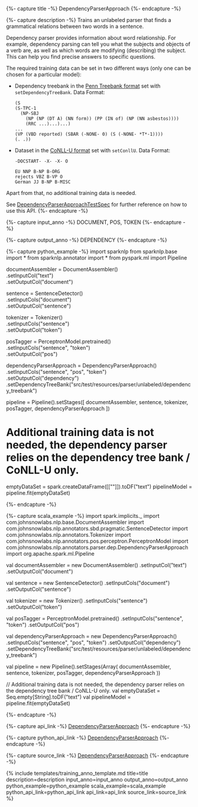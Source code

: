 {%- capture title -%}
DependencyParserApproach
{%- endcapture -%}

{%- capture description -%}
Trains an unlabeled parser that finds a grammatical relations between two words in a sentence.

Dependency parser provides information about word relationship. For example, dependency parsing can tell you what
the subjects and objects of a verb are, as well as which words are modifying (describing) the subject. This can help
you find precise answers to specific questions.

The required training data can be set in two different ways (only one can be chosen for a particular model):
  - Dependency treebank in the [Penn Treebank format](http://www.nltk.org/nltk_data/) set with `setDependencyTreeBank`. Data Format:
    ```
    (S
    (S-TPC-1
      (NP-SBJ
        (NP (NP (DT A) (NN form)) (PP (IN of) (NP (NN asbestos))))
        (RRC ...)...)...)
    ...
    (VP (VBD reported) (SBAR (-NONE- 0) (S (-NONE- *T*-1))))
    (. .))
    ```
  - Dataset in the [CoNLL-U format](https://universaldependencies.org/format.html) set with `setConllU`.
    Data Format:
    ```
    -DOCSTART- -X- -X- O

    EU NNP B-NP B-ORG
    rejects VBZ B-VP O
    German JJ B-NP B-MISC
    ```

Apart from that, no additional training data is needed.

See [DependencyParserApproachTestSpec](https://github.com/JohnSnowLabs/spark-nlp/blob/master/src/test/scala/com/johnsnowlabs/nlp/annotators/parser/dep/DependencyParserApproachTestSpec.scala) for further reference on how to use this API.
{%- endcapture -%}

{%- capture input_anno -%}
DOCUMENT, POS, TOKEN
{%- endcapture -%}

{%- capture output_anno -%}
DEPENDENCY
{%- endcapture -%}

{%- capture python_example -%}
import sparknlp
from sparknlp.base import *
from sparknlp.annotator import *
from pyspark.ml import Pipeline

documentAssembler = DocumentAssembler() \
    .setInputCol("text") \
    .setOutputCol("document")

sentence = SentenceDetector() \
    .setInputCols("document") \
    .setOutputCol("sentence")

tokenizer = Tokenizer() \
    .setInputCols("sentence") \
    .setOutputCol("token")

posTagger = PerceptronModel.pretrained() \
    .setInputCols("sentence", "token") \
    .setOutputCol("pos")

dependencyParserApproach = DependencyParserApproach() \
    .setInputCols("sentence", "pos", "token") \
    .setOutputCol("dependency") \
    .setDependencyTreeBank("src/test/resources/parser/unlabeled/dependency_treebank")

pipeline = Pipeline().setStages([
    documentAssembler,
    sentence,
    tokenizer,
    posTagger,
    dependencyParserApproach
])

# Additional training data is not needed, the dependency parser relies on the dependency tree bank / CoNLL-U only.
emptyDataSet = spark.createDataFrame([[""]]).toDF("text")
pipelineModel = pipeline.fit(emptyDataSet)

{%- endcapture -%}

{%- capture scala_example -%}
import spark.implicits._
import com.johnsnowlabs.nlp.base.DocumentAssembler
import com.johnsnowlabs.nlp.annotators.sbd.pragmatic.SentenceDetector
import com.johnsnowlabs.nlp.annotators.Tokenizer
import com.johnsnowlabs.nlp.annotators.pos.perceptron.PerceptronModel
import com.johnsnowlabs.nlp.annotators.parser.dep.DependencyParserApproach
import org.apache.spark.ml.Pipeline

val documentAssembler = new DocumentAssembler()
  .setInputCol("text")
  .setOutputCol("document")

val sentence = new SentenceDetector()
  .setInputCols("document")
  .setOutputCol("sentence")

val tokenizer = new Tokenizer()
  .setInputCols("sentence")
  .setOutputCol("token")

val posTagger = PerceptronModel.pretrained()
  .setInputCols("sentence", "token")
  .setOutputCol("pos")

val dependencyParserApproach = new DependencyParserApproach()
  .setInputCols("sentence", "pos", "token")
  .setOutputCol("dependency")
  .setDependencyTreeBank("src/test/resources/parser/unlabeled/dependency_treebank")

val pipeline = new Pipeline().setStages(Array(
  documentAssembler,
  sentence,
  tokenizer,
  posTagger,
  dependencyParserApproach
))

// Additional training data is not needed, the dependency parser relies on the dependency tree bank / CoNLL-U only.
val emptyDataSet = Seq.empty[String].toDF("text")
val pipelineModel = pipeline.fit(emptyDataSet)

{%- endcapture -%}

{%- capture api_link -%}
[DependencyParserApproach](/api/com/johnsnowlabs/nlp/annotators/parser/dep/DependencyParserApproach)
{%- endcapture -%}

{%- capture python_api_link -%}
[DependencyParserApproach](/api/python/reference/autosummary/sparknlp/annotator/dependency/dependency_parser/index.html#sparknlp.annotator.dependency.dependency_parser.DependencyParserApproach)
{%- endcapture -%}

{%- capture source_link -%}
[DependencyParserApproach](https://github.com/JohnSnowLabs/spark-nlp/tree/master/src/main/scala/com/johnsnowlabs/nlp/annotators/parser/dep/DependencyParserApproach.scala)
{%- endcapture -%}

{% include templates/training_anno_template.md
title=title
description=description
input_anno=input_anno
output_anno=output_anno
python_example=python_example
scala_example=scala_example
python_api_link=python_api_link
api_link=api_link
source_link=source_link
%}

